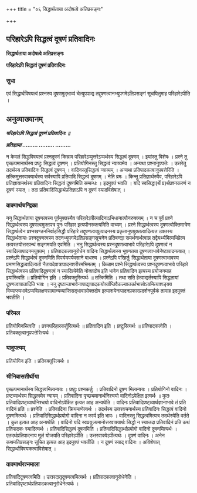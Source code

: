 +++
title = "०६ सिद्धार्थताया अदोषत्वे अतिप्रसङ्गः"

+++


## परिहारेऽपि सिद्धत्वं दूषणं प्रतिवादिनः

**सिद्धार्थताया अदोषत्वे अतिप्रसङ्गः**

**परिहारेऽपि सिद्धत्वं दूषणं प्रतिवादिनः**

### **सुधा**

एवं सिद्धार्थविषयत्वं प्रश्नस्य दूषणमुद्भाव्यं चेत्युपपाद्य तद्दूषणत्वानभ्युपगमेऽतिप्रसङ्गं सूचयितुमाह परिहारेऽपीति ।

## **अनुव्याख्यानम्**

***परिहारेऽपि सिद्धत्वं दूषणं प्रतिवादिनः ॥***

***प्रतिज्ञायां ......... ......... .........***

न केवलं सिद्धविषयत्वं प्रश्नदूषणं किन्नाम परिहारेऽप्युत्तरेऽप्यर्थस्य सिद्धत्वं दूषणम् । इयांस्तु विशेषः । प्रश्ने तु पृच्छ्यमानार्थस्य प्रष्टुः सिद्धत्वं दूषणम् । प्रतियोगिनस्तु सिद्धत्वं न्याय्यमेव । अन्यथा प्रश्नानुपपत्तेः । उत्तरेतु तदर्थस्य प्रतिवादिनः सिद्धत्वं दूषणम् । वादिनस्तुसिद्धत्वं न्याय्यम् । अन्यथा प्रतिपादकत्वानुपपत्तेरिति । तत्किमुत्तरवाक्यार्थस्य सर्वस्यापि प्रतिवादि सिद्धत्वं दूषणम् । नेति ब्रमः । किन्तु प्रतिज्ञार्थस्यैव, परिहारेऽपि प्रतिज्ञायामर्थस्य प्रतिवादिनः सिद्धत्वं दूषणमिति सम्बन्धः । इदमुक्तं भवति । यदि स्वसिद्धा(र्थे प्र)र्थप्रश्नकरणं न दूषणं स्यात् । तदा प्रतिवादिसिद्धार्थप्रतिज्ञाऽपि न दूषणं स्यादविशेषात् ।

### **वाक्यार्थचन्द्रिका**

ननु सिद्धार्थताया दूषणत्वस्य पूर्वमुक्तस्यैव परिहारेऽपीत्यादिनाऽभिधानात्पौनरुक्त्यम् । न च पूर्वं प्रश्ने सिद्धार्थत्वस्य दूषणत्वमुक्तपत्र पुनः परिहार इत्यपौनरुक्त्यमिति वाच्यम् । प्रश्ने सिद्धार्थत्वस्य दूषणत्वोक्तिमात्रेण सिद्धार्थत्वेन प्रश्नखण्डननिर्वाहसिद्धौ परिहारे तद्दूषणत्वव्युत्पादनस्य प्रकृतानुपयुक्तत्वादित्यत उक्तस्य सिद्धार्थतायाः प्रश्नदूषणत्वस्य तदनभ्युपगमेऽतिप्रसङ्गसूचनेन प्रतिबन्द्या समर्थनार्थत्वान्न तद्वैयर्थ्यमित्यभिप्रेत्य तत्परतयोत्तरग्रन्थं सङ्गमयति एवमिति । ननु सिद्धार्थत्वस्य प्रश्नदूषणत्वाभावे परिहारेऽपि दूषणत्वं न स्यादित्यापादनमयुक्तम् । प्रतिपादकत्वानुरोधेन वादिनः सिद्धार्थत्वस्य भूषणतया दूषणत्वाभावेनेष्टापादनत्वात् । प्रश्नेऽपि सिद्धार्थत्वं दूषणमिति विपर्ययपर्यवसाने बाधश्च । प्रश्नेऽपि परिहर्तुः सिद्धार्थताया दूषणत्वाभावस्य प्रमाणसिद्धत्वादित्यतो नैतावदेवात्रापादनशरीरमभिमतम् । किन्नाम प्रश्ने सिद्धार्थत्वस्य प्रश्नदूषणत्वाभावे परिहारे सिद्धार्थत्वस्य प्रतिवादिदूषणत्वं न स्यादित्येवेति नोक्तदोष इति भावेन प्रतिवादिन इत्यस्य प्रयोजनमाह इयांस्त्विति ॥ प्रतियोगिन इति । प्रतिवक्तुरित्यर्थः ॥ तत्किमिति । तथा सति हेत्वाद्यर्तस्यापि सिद्धतायां दूषणत्वापातादिति भावः । ननु दृष्टान्ताभावेनापाद्यापादकयोर्व्याप्तिवैकल्यात्तर्काभासोऽयमित्याशङ्क्य विव्याप्त्यभावेऽप्यविलक्षणसामान्यव्याप्तिसद्भावान्नोक्तदोष इत्याशयेनापादनप्रकारप्रदर्शनपूर्वकं तामाह इदमुक्तं भवतीति ।

### **परिमल**

प्रतियोगिनस्त्विति । प्रश्नपरिहारकर्तुरित्यर्थः ॥ प्रतिवादिन इति । प्रष्टुरित्यर्थः ॥ प्रतिपादकत्वेति । प्रतिवक्तृत्वानुपपत्तेरित्यर्थः ।

### **यादुपत्यम्**

प्रतियोगिन इति । प्रतिवक्तुरित्यर्थः ॥

### **श्रीनिवासतीर्थीया**

पृच्छ्यमानार्थस्य सिद्धत्वमित्यन्वयः । प्रष्टुः प्रश्नकर्तुः । प्रतिवादिनो दूषण मित्यन्वयः । प्रतियोगिनो वादिनः । प्रष्टव्यार्थस्य सिद्धत्वमेव न्यायम् । प्रतिवादिना पृच्छ्यमानार्थनिश्चयो वादिनोऽपेक्षित इत्यर्थः ॥ कुतः प्रतिवादिप्रष्ट्व्यार्थनिश्चयो वादिनोऽपेक्षित इत्यत आह अन्यथेति । वादिनः प्रतिवादिप्रष्ट्व्यार्थज्ञानाभावे तं प्रति वादिनं प्रति ॥ प्रश्नेति । प्रतिवादिना क्रियमाणेत्यर्थः । तदर्थस्य उत्तरवचनार्थस्य प्रतिवादिनः सिद्धत्वं वादिनो दूषणमित्यर्थः । प्रतिवादिसिद्धार्थप्रयोगो वादिना न कार्य इति भावः । वादिनस्तु सिद्धत्वमित्यत्र तदर्थस्येति वर्तते । कुत इत्यत आह अन्यथेति । वादिनो यदि स्वप्रयुज्यमानोत्तरवाक्यार्थः सिद्धो न स्यात्तदा प्रतिवादिनं प्रति कथं प्रतिपादकः स्यादित्यर्थः । प्रतिवादिसिद्धत्वं दूषणमिति । प्रतिवादिसिद्धार्थाप्रयोगो वादिनो दूषणमित्यर्थः । एतदर्थप्रतिपादनाय मूलं योजयति परिहारेऽपीति । उत्तरवाक्येऽपीत्यर्थः । दूषणं वादिनः । अनेन कथमतिप्रसङ्गः सूचित इत्यत आह इदमुक्तं भवतीति । न दूषणं स्याद् वादिनः । अविशेषात् सिद्धार्थाविषयकत्वाविशेषात् ।

### **वाक्यार्थरत्नमाला**

प्रतिवादिदूषणत्वमिति । उत्तरदातृदूषणत्वमित्यर्थः । प्रतिपादकत्वानुरोधेनेति । प्रतिवादिपृष्टार्थप्रतिपादकत्वानुरोधेनेत्यर्थः ।

